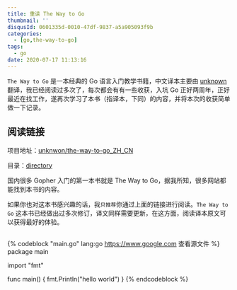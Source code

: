 ```yaml
---
title: 重读 The Way to Go
thumbnail: ''
disqusId: 0601335d-0010-47df-9837-a5a905093f9b
categories:
  - [go,the-way-to-go]
tags:
  - go
date: 2020-07-17 11:13:16
---
```


`The Way to Go` 是一本经典的 Go 语言入门教学书籍，中文译本主要由 [unknown](https://github.com/unknown) 翻译，我已经阅读过多次了，每次都会有有一些收获，入坑 Go 正好两周年，正好最近在找工作，遂再次学习了本书（指译本，下同）的内容，并将本次的收获简单做一下记录。

<!-- more -->

## 阅读链接

项目地址：[unknwon/the-way-to-go_ZH_CN](https://github.com/unknwon/the-way-to-go_ZH_CN)

目录：[directory](https://github.com/unknwon/the-way-to-go_ZH_CN/blob/master/eBook/directory.md)

国内很多 Gopher 入门的第一本书就是 The Way to Go，据我所知，很多网站都能找到本书的内容。

如果你也对这本书感兴趣的话，我`只推荐`你通过上面的链接进行阅读。`The Way to Go` 这本书已经做出过多次修订，译文同样需要更新，在这方面，阅读译本原文可以获得最好的体验。

## 

{% codeblock "main.go" lang:go https://www.google.com 查看源文件 %}
package main

import "fmt"

func main() {
	fmt.Println("hello world")
}
{% endcodeblock %}
